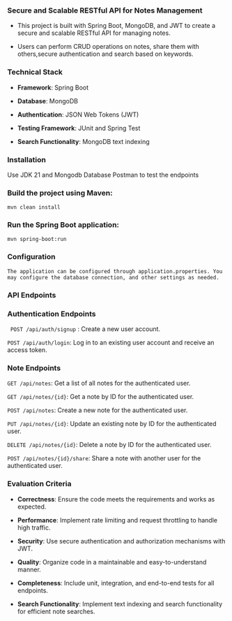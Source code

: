 ### Secure and Scalable RESTful API for Notes Management

 - This project is built with Spring Boot, MongoDB, and JWT to create a secure and scalable RESTful API for managing notes.

 - Users can perform CRUD operations on notes, share them with others,secure authentication and search based on keywords. 


### Technical Stack

- **Framework**: Spring Boot

- **Database**: MongoDB

- **Authentication**: JSON Web Tokens (JWT)

- **Testing Framework**: JUnit and Spring Test

- **Search Functionality**: MongoDB text indexing

### Installation

Use JDK 21 and Mongodb Database
Postman to test the endpoints


### Build the project using Maven:

```mvn clean install```

### Run the Spring Boot application:

```mvn spring-boot:run```

### Configuration

```The application can be configured through application.properties. You may configure the database connection, and other settings as needed.```

### API Endpoints

### Authentication Endpoints
``` POST /api/auth/signup``` : Create a new user account.

```POST /api/auth/login```: Log in to an existing user account and receive an access token.

### Note Endpoints
```GET /api/notes```: Get a list of all notes for the authenticated user.

```GET /api/notes/{id}```: Get a note by ID for the authenticated user.

```POST /api/notes```: Create a new note for the authenticated user.

```PUT /api/notes/{id}```: Update an existing note by ID for the authenticated user.

```DELETE /api/notes/{id}```: Delete a note by ID for the authenticated user.

```POST /api/notes/{id}/share```: Share a note with another user for the authenticated user.

### Evaluation Criteria



- **Correctness**: Ensure the code meets the requirements and works as expected.

- **Performance**: Implement rate limiting and request throttling to handle high traffic.

- **Security**: Use secure authentication and authorization mechanisms with JWT.

- **Quality**: Organize code in a maintainable and easy-to-understand manner.

- **Completeness**: Include unit, integration, and end-to-end tests for all endpoints.

- **Search Functionality**: Implement text indexing and search functionality for efficient note searches.
